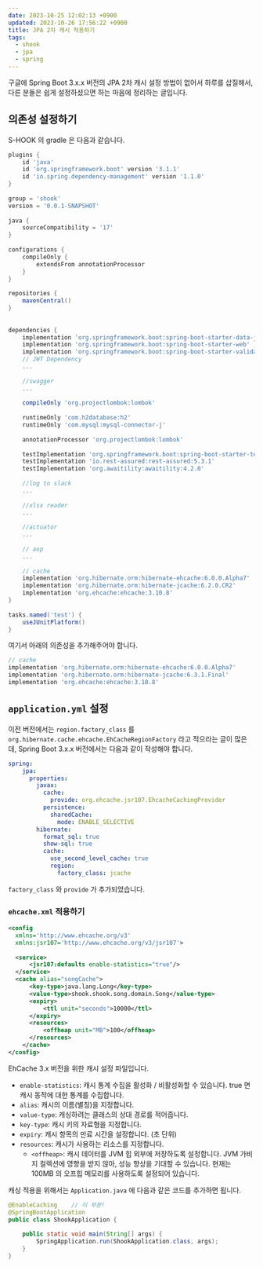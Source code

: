 ```yaml
---
date: 2023-10-25 12:02:13 +0900
updated: 2023-10-26 17:56:22 +0900
title: JPA 2차 캐시 적용하기
tags:
  - shook
  - jpa
  - spring
---
```


구글에 Spring Boot 3.x.x 버전의 JPA 2차 캐시 설정 방법이 없어서 하루를 삽질해서, 다른 분들은 쉽게 설정하셨으면 하는 마음에 정리하는 글입니다.

## 의존성 설정하기

S-HOOK 의 gradle 은 다음과 같습니다.

```groovy
plugins {  
    id 'java'  
    id 'org.springframework.boot' version '3.1.1'  
    id 'io.spring.dependency-management' version '1.1.0'  
}  
  
group = 'shook'  
version = '0.0.1-SNAPSHOT'  
  
java {  
    sourceCompatibility = '17'  
}  
  
configurations {  
    compileOnly {  
        extendsFrom annotationProcessor  
    }  
}  
  
repositories {  
    mavenCentral()  
}  
  
  
dependencies {  
    implementation 'org.springframework.boot:spring-boot-starter-data-jpa'  
    implementation 'org.springframework.boot:spring-boot-starter-web'  
    implementation 'org.springframework.boot:spring-boot-starter-validation'  
    // JWT Dependency  
	...
  
    //swagger  
    ...
  
    compileOnly 'org.projectlombok:lombok'  
  
    runtimeOnly 'com.h2database:h2'  
    runtimeOnly 'com.mysql:mysql-connector-j'  
  
    annotationProcessor 'org.projectlombok:lombok'  
  
    testImplementation 'org.springframework.boot:spring-boot-starter-test'  
    testImplementation 'io.rest-assured:rest-assured:5.3.1'  
    testImplementation 'org.awaitility:awaitility:4.2.0'  
  
    //log to slack  
    ...
  
    //xlsx reader  
    ...
  
    //actuator  
    ...
  
    // aop  
    ...
  
    // cache  
    implementation 'org.hibernate.orm:hibernate-ehcache:6.0.0.Alpha7'  
    implementation 'org.hibernate.orm:hibernate-jcache:6.2.0.CR2'  
    implementation 'org.ehcache:ehcache:3.10.8'  
}  
  
tasks.named('test') {  
    useJUnitPlatform()  
}
```

여기서 아래의 의존성을 추가해주어야 합니다.

```groovy
// cache  
implementation 'org.hibernate.orm:hibernate-ehcache:6.0.0.Alpha7'  
implementation 'org.hibernate.orm:hibernate-jcache:6.3.1.Final'  
implementation 'org.ehcache:ehcache:3.10.8'
```

## `application.yml` 설정

이전 버전에서는 `region.factory_class` 를 `org.hibernate.cache.ehcache.EhCacheRegionFactory` 라고 적으라는 글이 많은데, Spring Boot 3.x.x 버전에서는 다음과 같이 작성해야 합니다.

```yml
spring:
	jpa:  
	  properties:  
	    javax:  
	      cache:  
	        provide: org.ehcache.jsr107.EhcacheCachingProvider  
	      persistence:  
	        sharedCache:  
	          mode: ENABLE_SELECTIVE  
	    hibernate:  
	      format_sql: true  
	      show-sql: true  
	      cache:  
	        use_second_level_cache: true  
	        region:  
	          factory_class: jcache  
```

`factory_class` 와 `provide` 가 추가되었습니다.

### `ehcache.xml` 적용하기

```xml
<config  
  xmlns='http://www.ehcache.org/v3'  
  xmlns:jsr107='http://www.ehcache.org/v3/jsr107'>  
  
  <service>    
	  <jsr107:defaults enable-statistics="true"/>  
  </service>  
  <cache alias="songCache">  
	  <key-type>java.lang.Long</key-type>  
	  <value-type>shook.shook.song.domain.Song</value-type>  
	  <expiry>      
		  <ttl unit="seconds">10000</ttl>  
	  </expiry>    
	  <resources>      
		  <offheap unit="MB">100</offheap>  
	  </resources>  
    </cache>
</config>
```

EhCache 3.x 버전을 위한 캐시 설정 파일입니다.  

- `enable-statistics`: 캐시 통계 수집을 활성화 / 비활성화할 수 있습니다. true 면 캐시 동작에 대한 통계를 수집합니다.
- `alias`: 캐시의 이름(별칭)을 지정합니다. 
- `value-type`: 캐싱하려는 클래스의 상대 경로를 적어줍니다. 
- `key-type`: 캐시 키의 자료형을 지정합니다.
- `expiry`: 캐시 항목의 만료 시간을 설정합니다. (초 단위)
- `resources`: 캐시가 사용하는 리소스를 지정합니다.
	- `<offheap>`: 캐시 데이터를 JVM 힙 외부에 저장하도록 설정합니다. JVM 가비지 컬렉션에 영향을 받지 않아, 성능 향상을 기대할 수 있습니다. 현재는 100MB 의 오프힙 메모리를 사용하도록 설정되어 있습니다.

캐싱 적용을 위해서는 `Application.java` 에 다음과 같은 코드를 추가하면 됩니다.

```java
@EnableCaching    // 이 부분!
@SpringBootApplication  
public class ShookApplication {  
  
    public static void main(String[] args) {  
        SpringApplication.run(ShookApplication.class, args);  
    }  
}
```

